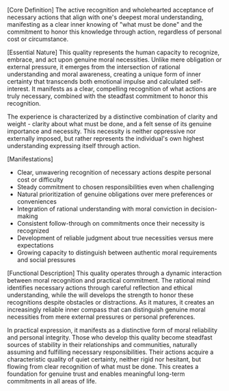 [Core Definition]
The active recognition and wholehearted acceptance of necessary actions that align with one's deepest moral understanding, manifesting as a clear inner knowing of "what must be done" and the commitment to honor this knowledge through action, regardless of personal cost or circumstance.

[Essential Nature]
This quality represents the human capacity to recognize, embrace, and act upon genuine moral necessities. Unlike mere obligation or external pressure, it emerges from the intersection of rational understanding and moral awareness, creating a unique form of inner certainty that transcends both emotional impulse and calculated self-interest. It manifests as a clear, compelling recognition of what actions are truly necessary, combined with the steadfast commitment to honor this recognition.

The experience is characterized by a distinctive combination of clarity and weight - clarity about what must be done, and a felt sense of its genuine importance and necessity. This necessity is neither oppressive nor externally imposed, but rather represents the individual's own highest understanding expressing itself through action.

[Manifestations]
- Clear, unwavering recognition of necessary actions despite personal cost or difficulty
- Steady commitment to chosen responsibilities even when challenging
- Natural prioritization of genuine obligations over mere preferences or conveniences
- Integration of rational understanding with moral conviction in decision-making
- Consistent follow-through on commitments once their necessity is recognized
- Development of reliable judgment about true necessities versus mere expectations
- Growing capacity to distinguish between authentic moral requirements and social pressures

[Functional Description]
This quality operates through a dynamic interaction between moral recognition and practical commitment. The rational mind identifies necessary actions through careful reflection and ethical understanding, while the will develops the strength to honor these recognitions despite obstacles or distractions. As it matures, it creates an increasingly reliable inner compass that can distinguish genuine moral necessities from mere external pressures or personal preferences.

In practical expression, it manifests as a distinctive form of moral reliability and personal integrity. Those who develop this quality become steadfast sources of stability in their relationships and communities, naturally assuming and fulfilling necessary responsibilities. Their actions acquire a characteristic quality of quiet certainty, neither rigid nor hesitant, but flowing from clear recognition of what must be done. This creates a foundation for genuine trust and enables meaningful long-term commitments in all areas of life.